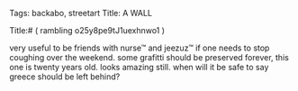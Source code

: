 Tags: backabo, streetart
Title: A WALL
  
Title:# ( rambling o25y8pe9tJ1uexhnwo1 )  
  
very useful to be friends with nurse™ and jeezuz™ if one needs to stop coughing over the weekend. some grafitti should be preserved forever, this one is twenty years old. looks amazing still. when will it be safe to say greece should be left behind?  
